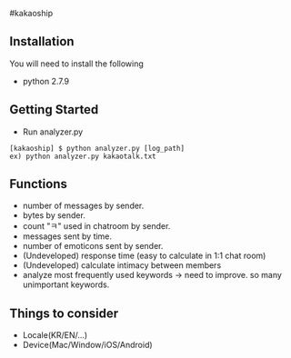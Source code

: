 #kakaoship

Installation
--------------
You will need to install the following

  - python 2.7.9
  
Getting Started
--------------

  - Run analyzer.py
```
[kakaoship] $ python analyzer.py [log_path]
ex) python analyzer.py kakaotalk.txt
```

Functions
--------------
  - number of messages by sender.
  - bytes by sender.
  - count "ㅋ" used in chatroom by sender.
  - messages sent by time.
  - number of emoticons sent by sender.
  - (Undeveloped) response time (easy to calculate in 1:1 chat room)
  - (Undeveloped) calculate intimacy between members
  - analyze most frequently used keywords -> need to improve. so many unimportant keywords.
  
Things to consider
--------------
  - Locale(KR/EN/...)
  - Device(Mac/Window/iOS/Android)

